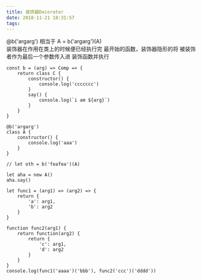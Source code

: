 ```yaml
---
title: 装饰器Decorator
date: 2018-11-21 18:31:57
tags:
---
```


@b('argarg') 相当于 A = b('argarg')(A)  
装饰器在作用在类上的时候便已经执行完 最开始的函数，装饰器隐形的将 被装饰者作为最后一个参数传入进 装饰函数并执行
```
const b = (arg) => Comp => {
    return class C {
        constructor() {
            console.log('ccccccc')
        }
        say() {
            console.log(`i am ${arg}`)
        }
    }
}

@b('argarg')
class A {
    constructor() {
        console.log('aaa')
    }
}

// let oth = b('feafea')(A)

let aha = new A()
aha.say()
```


```
let func1 = (arg1) => (arg2) => {
    return {
        'a': arg1,
        'b': arg2
    }
}

function func2(arg1) {
    return function(arg2) {
        return {
            'c': arg1,
            'd': arg2
        }
    }
}
console.log(func1('aaaa')('bbb'), func2('ccc')('dddd'))
```
